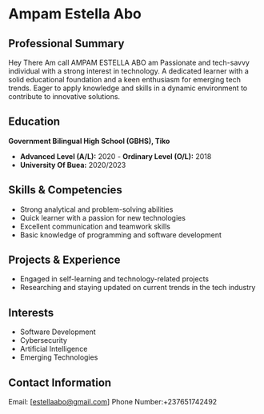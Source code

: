 # Ampam Estella Abo

## Professional Summary 
Hey There Am call AMPAM ESTELLA ABO am Passionate and tech-savvy individual with a strong interest in technology. A dedicated learner with a solid educational foundation and a keen enthusiasm for emerging tech trends. Eager to apply knowledge and skills in a dynamic environment to contribute to innovative solutions. 

## Education 
**Government Bilingual High School (GBHS), Tiko** 
- **Advanced Level (A/L):** 2020 - **Ordinary Level (O/L):** 2018 
- **University Of Buea:** 2020/2023

## Skills & Competencies 
- Strong analytical and problem-solving abilities 
- Quick learner with a passion for new technologies 
- Excellent communication and teamwork skills 
- Basic knowledge of programming and software development 

## Projects & Experience 
- Engaged in self-learning and technology-related projects 
- Researching and staying updated on current trends in the tech industry 

## Interests 
- Software Development 
- Cybersecurity 
- Artificial Intelligence 
- Emerging Technologies 

## Contact Information 
Email: [estellaabo@gmail.com]
Phone Number:+237651742492
